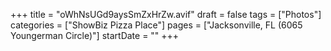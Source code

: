 +++
title = "oWhNsUGd9aysSmZxHrZw.avif"
draft = false
tags = ["Photos"]
categories = ["ShowBiz Pizza Place"]
pages = ["Jacksonville, FL (6065 Youngerman Circle)"]
startDate = ""
+++
